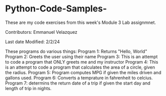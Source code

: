 # Python-Code-Samples-

These are my code exercises from this week's Module 3 Lab assignmnet. 

Contributors: Emmanuel Velazquez 

Last date Modified: 2/2/24

These programs do various things: 
Program 1: Returns "Hello, World"
Program 2: Greets the user using their name
Program 3: This is an attempt to code a program that ONLY greets me and my instructor
Program 4: This is an attempt to code a program that calculates the area of a circle, given the radius.
Program 5: Program computes MPG if given the miles driven and gallons used. 
Program 6: Converts a temprature in fahrenheit to celcius. 
Program 7: determins the return date of a trip if given the start day and length of trip in nights. 
